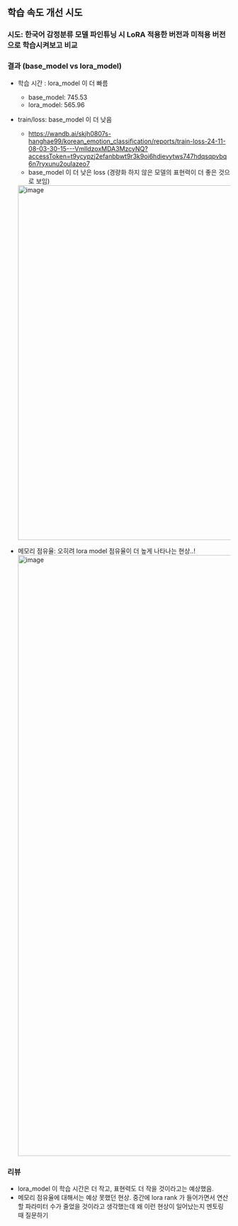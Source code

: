 ## 학습 속도 개선 시도
### 시도: 한국어 감정분류 모델 파인튜닝 시 LoRA 적용한 버전과 미적용 버전으로 학습시켜보고 비교

### 결과 (base_model vs lora_model)
  - 학습 시간 : lora_model 이 더 빠름
    - base_model: 745.53
    - lora_model: 565.96
    
  - train/loss: base_model 이 더 낮음
    - https://wandb.ai/skjh0807s-hanghae99/korean_emotion_classification/reports/train-loss-24-11-08-03-30-15---VmlldzoxMDA3MzcyNQ?accessToken=t9ycypzj2efanbbwt9r3k9oi6hdievytws747hdqsqpvbq6n7ryxunu2oulazeo7 
    - base_model 이 더 낮은 loss (경량화 하지 않은 모델의 표현력이 더 좋은 것으로 보임)
    <img width="800" alt="image" src="https://github.com/user-attachments/assets/83f3e976-ae18-4bc9-bdc1-d9a9b3143aca">

  - 메모리 점유율:
    오히려 lora model 점유율이 더 높게 나타나는 현상..!
    <img width="1355" alt="image" src="https://github.com/user-attachments/assets/08786efd-f081-44b0-a85e-208fbb328b4f">

### 리뷰
  - lora_model 이 학습 시간은 더 작고, 표현력도 더 작을 것이라고는 예상했음.
  - 메모리 점유율에 대해서는 예상 못했던 현상. 중간에 lora rank 가 들어가면서 연산할 파라미터 수가 줄었을 것이라고 생각했는데 왜 이런 현상이 일어났는지 멘토링 때 질문하기
